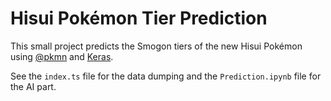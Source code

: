 # Hisui Pokémon Tier Prediction

This small project predicts the Smogon tiers of the new Hisui Pokémon using [@pkmn](https://github.com/pkmn/ps) and [Keras](https://keras.io/).

See the `index.ts` file for the data dumping and the `Prediction.ipynb` file for the AI part.

